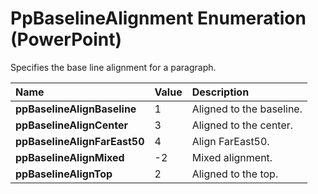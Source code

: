 
# PpBaselineAlignment Enumeration (PowerPoint)

Specifies the base line alignment for a paragraph.



|**Name**|**Value**|**Description**|
|:-----|:-----|:-----|
| **ppBaselineAlignBaseline**|1|Aligned to the baseline.|
| **ppBaselineAlignCenter**|3|Aligned to the center.|
| **ppBaselineAlignFarEast50**|4|Align FarEast50.|
| **ppBaselineAlignMixed**|-2|Mixed alignment.|
| **ppBaselineAlignTop**|2|Aligned to the top.|
